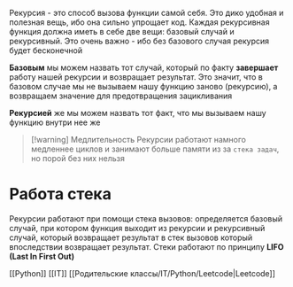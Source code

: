 Рекурсия - это способ вызова функции самой себя. Это дико удобная и полезная вещь, ибо она сильно упрощает код. Каждая рекурсивная функция должна иметь в себе две вещи: базовый случай и рекурсивный. Это очень важно - ибо без базового случая рекурсия будет бесконечной

**Базовым** мы можем назвать тот случай, который по факту **завершает** работу нашей рекурсии и возвращает результат. Это значит, что в базовом случае мы не вызываем нашу функцию заново (рекурсию), а возвращаем значение для предотвращения зацикливания

**Рекурсией** же мы можем назвать тот факт, что мы вызываем нашу функцию внутри нее же

>[!warning] Медлительность
>Рекурсии работают намного медленнее циклов и занимают больше памяти из за `стека задач`, но порой без них нельзя

# Работа стека

Рекурсии работают при помощи стека вызовов: определяется базовый случай, при котором функция выходит из рекурсии и рекурсивный случай, который возвращает результат в стек вызовов который впоследствии возвращает результат. Стеки работают по принципу **LIFO (Last In First Out)**

[[Python]] [[IT]] [[Родительские классы/IT/Python/Leetcode|Leetcode]]

